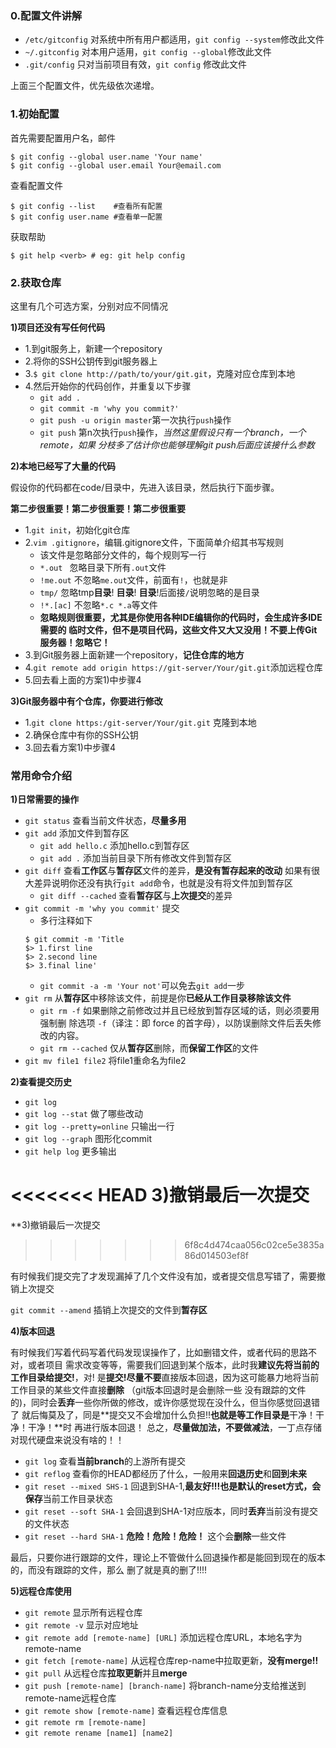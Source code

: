 ### 0.配置文件讲解

- `/etc/gitconfig` 对系统中所有用户都适用，`git config --system`修改此文件
- `~/.gitconfig` 对本用户适用，`git config --global`修改此文件
- `.git/config` 只对当前项目有效，`git config` 修改此文件

上面三个配置文件，优先级依次递增。

###  1.初始配置

首先需要配置用户名，邮件

```
$ git config --global user.name 'Your name'
$ git config --global user.email Your@email.com
```

查看配置文件

```
$ git config --list    #查看所有配置
$ git config user.name #查看单一配置
```

获取帮助

```
$ git help <verb> # eg: git help config
```

### 2.获取仓库

这里有几个可选方案，分别对应不同情况

**1)项目还没有写任何代码**

- 1.到git服务上，新建一个repository
- 2.将你的SSH公钥传到git服务器上
- 3.`$ git clone http://path/to/your/git.git`，克隆对应仓库到本地
- 4.然后开始你的代码创作，并重复以下步骤
  - `git add .`
  - `git commit -m 'why you commit?'`
  - `git push -u origin master`第一次执行`push`操作
  - `git push` 第n次执行`push`操作，*当然这里假设只有一个branch，一个remote，如果
  分枝多了估计你也能够理解git push后面应该接什么参数*


**2)本地已经写了大量的代码**

假设你的代码都在code/目录中，先进入该目录，然后执行下面步骤。

**第二步很重要！第二步很重要！第二步很重要**

- 1.`git init`，初始化git仓库
- 2.`vim .gitignore`，编辑.gitignore文件，下面简单介绍其书写规则
  - 该文件是忽略部分文件的，每个规则写一行
  - `*.out ` 忽略目录下所有`.out`文件
  - `!me.out` 不忽略`me.out`文件，前面有`!`，也就是非
  - `tmp/` 忽略tmp**目录**! **目录**! **目录**!后面接`/`说明忽略的是目录
  - `!*.[ac]` 不忽略`*.c *.a`等文件
  - **忽略规则很重要，尤其是你使用各种IDE编辑你的代码时，会生成许多IDE需要的
  临时文件，但不是项目代码，这些文件又大又没用！不要上传Git服务器！忽略它！**
- 3.到Git服务器上面新建一个repository，**记住仓库的地方**
- 4.`git remote add origin https://git-server/Your/git.git`添加远程仓库
- 5.回去看上面的方案1)中步骤4

**3)Git服务器中有个仓库，你要进行修改**

- 1.`git clone https:/git-server/Your/git.git` 克隆到本地
- 2.确保仓库中有你的SSH公钥
- 3.回去看方案1)中步骤4


### 常用命令介绍

**1)日常需要的操作**

- `git status` 查看当前文件状态，**尽量多用**
- `git add`    添加文件到暂存区
  - `git add hello.c` 添加hello.c到暂存区
  - `git add .` 添加当前目录下所有修改文件到暂存区
- `git diff`   查看**工作区**与**暂存区**文件的差异，**是没有暂存起来的改动**
如果有很大差异说明你还没有执行`git add`命令，也就是没有将文件加到暂存区
  - `git diff --cached` 查看**暂存区**与**上次提交**的差异
- `git commit -m 'why you commit'` 提交
  - 多行注释如下
  ```
  $ git commit -m 'Title
  $> 1.first line
  $> 2.second line
  $> 3.final line'
  ```
  - `git commit -a -m 'Your not'`可以免去`git add`一步
- `git rm` 从**暂存区**中移除该文件，前提是你**已经从工作目录移除该文件**
  - `git rm -f` 如果删除之前修改过并且已经放到暂存区域的话，则必须要用强制删
  除选项 `-f`（译注：即 force 的首字母），以防误删除文件后丢失修改的内容。
  - `git rm --cached` 仅从**暂存区**删除，而**保留工作区**的文件
- `git mv file1 file2` 将file1重命名为file2

**2)查看提交历史**

- `git log`
- `git log --stat` 做了哪些改动
- `git log --pretty=online` 只输出一行
- `git log --graph` 图形化commit
- `git help log` 更多输出

<<<<<<< HEAD
**3)撤销最后一次提交**
=======
**3)撤销最后一次提交
>>>>>>> 6f8c4d474caa056c02ce5e3835a86d014503ef8f

有时候我们提交完了才发现漏掉了几个文件没有加，或者提交信息写错了，需要撤销上次提交

`git commit --amend` 插销上次提交的文件到**暂存区**

**4)版本回退**

有时候我们写着代码写着代码发现误操作了，比如删错文件，或者代码的思路不对，或者项目
需求改变等等，需要我们回退到某个版本，此时我**建议先将当前的工作目录给提交!**，对!
是**提交!**尽量**不要**直接版本回退，因为这可能暴力地将当前工作目录的某些文件直接**删除**
（git版本回退时是会删除一些
没有跟踪的文件的)，同时会**丢弃**一些你所做的修改，或许你感觉现在没什么，但当你感觉回退错了
就后悔莫及了，同是**提交又不会增加什么负担!!**也就是等工作目录是**干净！干净！干净！**时
再进行版本回退！
总之，**尽量做加法，不要做减法**，一丁点存储对现代硬盘来说没有啥的！！

- `git log` 查看**当前branch**的上游所有提交
- `git reflog` 查看你的HEAD都经历了什么，一般用来**回退历史**和**回到未来**
- `git reset --mixed SHS-1` 回退到SHA-1,**最友好!!!**也是默认的reset方式，会**保存**当前工作目录状态
- `git reset --soft SHA-1` 会回退到SHA-1对应版本，同时**丢弃**当前没有提交的文件状态
- `git reset --hard SHA-1` **危险！危险！危险！** 这个会**删除**一些文件

最后，只要你进行跟踪的文件，理论上不管做什么回退操作都是能回到现在的版本的，而没有跟踪的文件，那么
删了就是真的删了!!!!

**5)远程仓库使用**

- `git remote` 显示所有远程仓库
- `git remote -v` 显示对应地址
- `git remote add [remote-name] [URL]` 添加远程仓库URL，本地名字为remote-name
- `git fetch [remote-name]` 从远程仓库rep-name中拉取更新，**没有merge!!**
- `git pull` 从远程仓库**拉取更新**并且**merge**
- `git push [remote-name] [branch-name]` 将branch-name分支给推送到remote-name远程仓库
- `git remote show [remote-name]` 查看远程仓库信息
- `git remote rm [remote-name]`
- `git remote rename [name1] [name2]`
